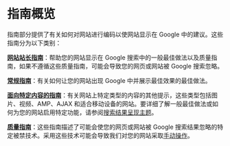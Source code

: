 # 指南概览

指南部分提供了有关如何对网站进行编码以使网站显示在 Google 中的建议。这些指南分为以下类别：

[**网站站长指南**](https://support.google.com/webmasters/answer/35769)：帮助您的网站显示在 Google 搜索中的一般最佳做法以及质量指南，如果不遵循这些质量指南，可能会导致您的网页或网站被 Google 搜索忽略。

[**常规指南**](https://support.google.com/webmasters/topic/9460495)：有关如何让您的网站出现 Google 中并展示最佳效果的最佳做法。

[**面向特定内容的指南**](https://support.google.com/webmasters/topic/9460494)：有关网站上特定类型的内容的其他提示，这些类型包括图片、视频、AMP、AJAX 和适合移动设备的网站。要详细了解一般最佳做法或如何为您的网站启用特定功能，请参阅[搜索结果呈现主题](https://support.google.com/webmasters/topic/9456381)。

[**质量指南**](https://support.google.com/webmasters/topic/6001971)：这些指南描述了可能会使您的网页或网站被 Google 搜索结果忽略的特定被禁技术。采用这些技术可能会导致我们对您的网站采取[手动操作](https://support.google.com/webmasters/answer/9044175?#what-is-manual-action)。

